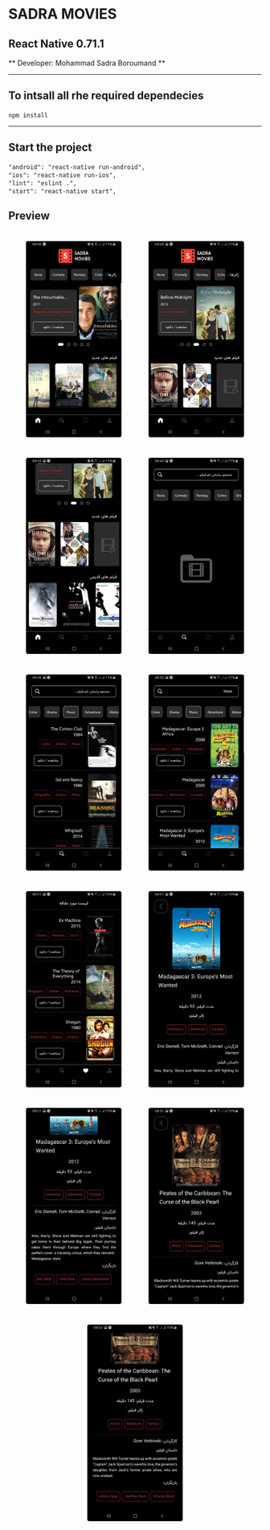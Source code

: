# SADRA MOVIES
## React Native 0.71.1
** Developer: Mohammad Sadra Boroumand **

---


## To intsall all rhe required dependecies

```
npm install
```

---

## Start the project

```
"android": "react-native run-android",
"ios": "react-native run-ios",
"lint": "eslint .",
"start": "react-native start",
```

## Preview

<div
    style="
    display: flex;
    flex-direction: row;
    justify-content: space-evenly;
    align-items: center;
    flex-flow: wrap row;
    ">
    <img
    width="190"
    style="margin: 1.2rem; border: 1px solid #f1f1f1; border-radius: 5px"
    src="https://raw.githubusercontent.com/MsbSoft2/SADRA_MOVIES_REACT_NATIVE/main/screenshots/sc%20(1).jpg" />
    <img
    width="190"
    style="margin: 1.2rem; border: 1px solid #f1f1f1; border-radius: 5px"
    src="https://raw.githubusercontent.com/MsbSoft2/SADRA_MOVIES_REACT_NATIVE/main/screenshots/sc%20(2).jpg" />
    <img
    width="190"
    style="margin: 1.2rem; border: 1px solid #f1f1f1; border-radius: 5px"
    src="https://raw.githubusercontent.com/MsbSoft2/SADRA_MOVIES_REACT_NATIVE/main/screenshots/sc%20(3).jpg" />
    <img
    width="190"
    style="margin: 1.2rem; border: 1px solid #f1f1f1; border-radius: 5px"
    src="https://raw.githubusercontent.com/MsbSoft2/SADRA_MOVIES_REACT_NATIVE/main/screenshots/sc%20(4).jpg" />
    <img
    width="190"
    style="margin: 1.2rem; border: 1px solid #f1f1f1; border-radius: 5px"
    src="https://raw.githubusercontent.com/MsbSoft2/SADRA_MOVIES_REACT_NATIVE/main/screenshots/sc%20(5).jpg" />
    <img
    width="190"
    style="margin: 1.2rem; border: 1px solid #f1f1f1; border-radius: 5px"
    src="https://raw.githubusercontent.com/MsbSoft2/SADRA_MOVIES_REACT_NATIVE/main/screenshots/sc%20(6).jpg" />
    <img
    width="190"
    style="margin: 1.2rem; border: 1px solid #f1f1f1; border-radius: 5px"
    src="https://raw.githubusercontent.com/MsbSoft2/SADRA_MOVIES_REACT_NATIVE/main/screenshots/sc%20(7).jpg" />
    <img
    width="190"
    style="margin: 1.2rem; border: 1px solid #f1f1f1; border-radius: 5px"
    src="https://raw.githubusercontent.com/MsbSoft2/SADRA_MOVIES_REACT_NATIVE/main/screenshots/sc%20(8).jpg" />
    <img
    width="190"
    style="margin: 1.2rem; border: 1px solid #f1f1f1; border-radius: 5px"
    src="https://raw.githubusercontent.com/MsbSoft2/SADRA_MOVIES_REACT_NATIVE/main/screenshots/sc%20(9).jpg" />
    <img
    width="190"
    style="margin: 1.2rem; border: 1px solid #f1f1f1; border-radius: 5px"
    src="https://raw.githubusercontent.com/MsbSoft2/SADRA_MOVIES_REACT_NATIVE/main/screenshots/sc%20(10).jpg" />
    <img
    width="190"
    style="margin: 1.2rem; border: 1px solid #f1f1f1; border-radius: 5px"
    src="https://raw.githubusercontent.com/MsbSoft2/SADRA_MOVIES_REACT_NATIVE/main/screenshots/sc%20(11).jpg" />
    
</div>
